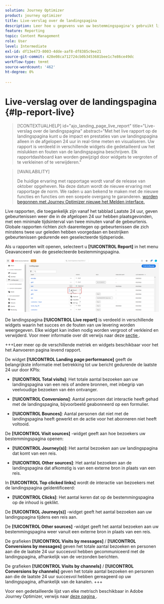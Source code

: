```yaml
---
solution: Journey Optimizer
product: journey optimizer
title: Live-verslag over de landingspagina
description: Leer hoe u gegevens van uw bestemmingspagina's gebruikt live rapport
feature: Reporting
topic: Content Management
role: User
level: Intermediate
exl-id: df13e473-8003-4dde-aaf8-df8385c9ee21
source-git-commit: 428e08ca712724cb0b3453681bee1c7e86ce49dc
workflow-type: tm+mt
source-wordcount: '462'
ht-degree: 0%

---
```


# Live-verslag over de landingspagina {#lp-report-live}

>[!CONTEXTUALHELP]
>id="ajo_landing_page_live_report"
>title="Live-verslag over de landingspagina"
>abstract="Met het live rapport op de landingspagina kunt u de impact en prestaties van uw landingspagina alleen in de afgelopen 24 uur in real-time meten en visualiseren. Uw rapport is verdeeld in verschillende widgets die gedetailleerd uw het mislukken en fouten van de landingspagina beschrijven. Elk rapportdashboard kan worden gewijzigd door widgets te vergroten of te verkleinen of te verwijderen."

>[!AVAILABILITY]
>
>De huidige ervaring met rapportage wordt vanaf de release van oktober opgeheven. Na deze datum wordt de nieuwe ervaring met rapportage de norm. We raden u aan bekend te maken met de nieuwe functies en functies om een soepele overgang te garanderen. [ worden begonnen met Journey Optimizer nieuwe het Melden interface.](report-gs-cja.md)

Live rapporten, die toegankelijk zijn vanaf het tabblad Laatste 24 uur, geven gebeurtenissen weer die in de afgelopen 24 uur hebben plaatsgevonden, met een minimale tijdsinterval van twee minuten vanaf de gebeurtenis. Globale rapporten richten zich daarentegen op gebeurtenissen die zich minstens twee uur geleden hebben voorgedaan en bestrijken gebeurtenissen gedurende een geselecteerde tijdsperiode.

Als u rapporten wilt openen, selecteert u **[!UICONTROL Report]** in het menu Geavanceerd van de geselecteerde bestemmingspagina.

![](assets/landing_page_report.png)

De landingspagina **[!UICONTROL Live report]** is verdeeld in verschillende widgets waarin het succes en de fouten van uw levering worden weergegeven. Elke widget kan indien nodig worden vergroot of verkleind en verwijderd. Voor meer informatie over dit verwijs naar deze [ sectie ](live-report.md).

+++Leer meer op de verschillende metriek en widgets beschikbaar voor het het Aanvoeren pagina levend rapport.

De widget **[!UICONTROL Landing page performance]** geeft de belangrijkste informatie met betrekking tot uw bericht gedurende de laatste 24 uur door KPIs:

* **[!UICONTROL Total visits]**: Het totale aantal bezoeken aan uw landingspagina van een reis of andere bronnen, met inbegrip van veelvoudige bezoeken van één ontvanger.

* **[!UICONTROL Conversions]**: Aantal personen dat interactie heeft gehad met de landingspagina, bijvoorbeeld geabonneerd op een formulier.

* **[!UICONTROL Bounces]**: Aantal personen dat niet met de landingspagina heeft gewerkt en de actie voor het abonneren niet heeft voltooid.

De **[!UICONTROL Visit sources]** -widget geeft aan hoe bezoekers uw bestemmingspagina openen:

* **[!UICONTROL Journey(s)]**: Het aantal bezoeken aan uw landingspagina dat komt van een reis.

* **[!UICONTROL Other sources]**: Het aantal bezoeken aan de landingspagina dat afkomstig is van een externe bron in plaats van een reis.

In **[!UICONTROL Top clicked links]** wordt de interactie van bezoekers met de landingspagina geïdentificeerd:

* **[!UICONTROL Clicks]**: Het aantal keren dat op de bestemmingspagina op de inhoud is geklikt.

De **[!UICONTROL Journey(s)]** -widget geeft het aantal bezoeken aan uw landingspagina tijdens een reis aan.

De **[!UICONTROL Other sources]** -widget geeft het aantal bezoeken aan uw bestemmingspagina weer vanuit een externe bron in plaats van een reis.

De grafieken **[!UICONTROL Visits by messages]** / **[!UICONTROL Conversions by messages]** geven het totale aantal bezoeken en personen aan die de laatste 24 uur succesvol hebben gecommuniceerd met de landingspagina, afhankelijk van de verzonden berichten.

De grafieken **[!UICONTROL Visits by channels]** / **[!UICONTROL Conversions by channels]** geven het totale aantal bezoeken en personen aan die de laatste 24 uur succesvol hebben gereageerd op uw landingspagina, afhankelijk van de kanalen.
+++

Voor een gedetailleerde lijst van elke metrisch beschikbaar in Adobe Journey Optimizer, verwijs naar [ deze pagina ](live-report.md#list-of-components-live).
